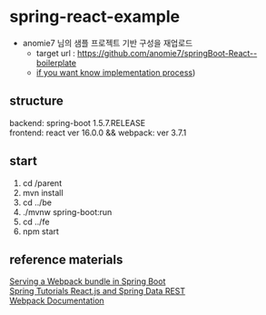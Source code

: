 # spring-react-example
* anomie7 님의 샘플 프로젝트 기반 구성을 재업로드  
    - target url : https://github.com/anomie7/springBoot-React--boilerplate  
    - [if you want know implementation process](http://anomie7.tistory.com/37))
    
## structure
backend: spring-boot 1.5.7.RELEASE  
frontend: react ver 16.0.0 && webpack: ver 3.7.1  
## start
1. cd /parent  
2. mvn install
3. cd ../be  
4. ./mvnw spring-boot:run 
5. cd ../fe
6. npm start  
## reference materials
[Serving a Webpack bundle in Spring Boot](http://justincalleja.com/2016/04/17/serving-a-webpack-bundle-in-spring-boot/)  
[Spring Tutorials React.js and Spring Data REST](https://spring.io/guides/tutorials/react-and-spring-data-rest/)  
[Webpack Documentation](https://webpack.js.org/concepts/)  

